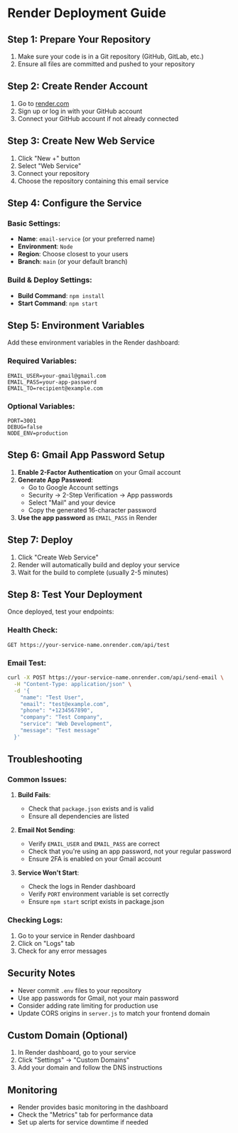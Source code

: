 # Render Deployment Guide

## Step 1: Prepare Your Repository

1. Make sure your code is in a Git repository (GitHub, GitLab, etc.)
2. Ensure all files are committed and pushed to your repository

## Step 2: Create Render Account

1. Go to [render.com](https://render.com)
2. Sign up or log in with your GitHub account
3. Connect your GitHub account if not already connected

## Step 3: Create New Web Service

1. Click "New +" button
2. Select "Web Service"
3. Connect your repository
4. Choose the repository containing this email service

## Step 4: Configure the Service

### Basic Settings:
- **Name**: `email-service` (or your preferred name)
- **Environment**: `Node`
- **Region**: Choose closest to your users
- **Branch**: `main` (or your default branch)

### Build & Deploy Settings:
- **Build Command**: `npm install`
- **Start Command**: `npm start`

## Step 5: Environment Variables

Add these environment variables in the Render dashboard:

### Required Variables:
```
EMAIL_USER=your-gmail@gmail.com
EMAIL_PASS=your-app-password
EMAIL_TO=recipient@example.com
```

### Optional Variables:
```
PORT=3001
DEBUG=false
NODE_ENV=production
```

## Step 6: Gmail App Password Setup

1. **Enable 2-Factor Authentication** on your Gmail account
2. **Generate App Password**:
   - Go to Google Account settings
   - Security → 2-Step Verification → App passwords
   - Select "Mail" and your device
   - Copy the generated 16-character password
3. **Use the app password** as `EMAIL_PASS` in Render

## Step 7: Deploy

1. Click "Create Web Service"
2. Render will automatically build and deploy your service
3. Wait for the build to complete (usually 2-5 minutes)

## Step 8: Test Your Deployment

Once deployed, test your endpoints:

### Health Check:
```
GET https://your-service-name.onrender.com/api/test
```

### Email Test:
```bash
curl -X POST https://your-service-name.onrender.com/api/send-email \
  -H "Content-Type: application/json" \
  -d '{
    "name": "Test User",
    "email": "test@example.com",
    "phone": "+1234567890",
    "company": "Test Company",
    "service": "Web Development",
    "message": "Test message"
  }'
```

## Troubleshooting

### Common Issues:

1. **Build Fails**:
   - Check that `package.json` exists and is valid
   - Ensure all dependencies are listed

2. **Email Not Sending**:
   - Verify `EMAIL_USER` and `EMAIL_PASS` are correct
   - Check that you're using an app password, not your regular password
   - Ensure 2FA is enabled on your Gmail account

3. **Service Won't Start**:
   - Check the logs in Render dashboard
   - Verify `PORT` environment variable is set correctly
   - Ensure `npm start` script exists in package.json

### Checking Logs:
1. Go to your service in Render dashboard
2. Click on "Logs" tab
3. Check for any error messages

## Security Notes

- Never commit `.env` files to your repository
- Use app passwords for Gmail, not your main password
- Consider adding rate limiting for production use
- Update CORS origins in `server.js` to match your frontend domain

## Custom Domain (Optional)

1. In Render dashboard, go to your service
2. Click "Settings" → "Custom Domains"
3. Add your domain and follow the DNS instructions

## Monitoring

- Render provides basic monitoring in the dashboard
- Check the "Metrics" tab for performance data
- Set up alerts for service downtime if needed 
